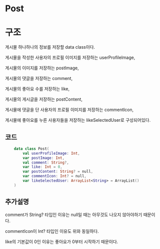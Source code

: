 Post
=
# 구조
게시물 하나하나의 정보를 저장할 data class이다.

게시물을 작성한 사용자의 프로필 이미지를 저장하는 userProfileImage,

게시물의 이미지를 저장하는 postImage,

게시물의 댓글을 저장하는 comment,

게시물의 좋아요 수를 저장하는 like,

게시물의 게시글을 저장하는 postContent,

게시물에 댓글을 단 사용자의 프로필 이미지를 저장하는 commentIcon,

게시물에 좋아요를 누른 사용자들을 저장하는 likeSelectedUser로 구성되어있다.

## 코드
```kotlin
    data class Post(
        val userProfileImage: Int,
        var postImage: Int,
        val comment: String?,
        var like: Int = 0,
        var postContent: String? = null,
        var commentIcon: Int? = null,
        var likeSelectedUser: ArrayList<String> = ArrayList()
    )
```

## 추가설명
comment가 String? 타입인 이유는 null일 때는 아무것도 나오지 않아야하기 때문이다.

commentIcon이 Int? 타입인 이유도 위와 동일하다.

like의 기본값이 0인 이유는 좋아요가 0부터 시작하기 때문이다.